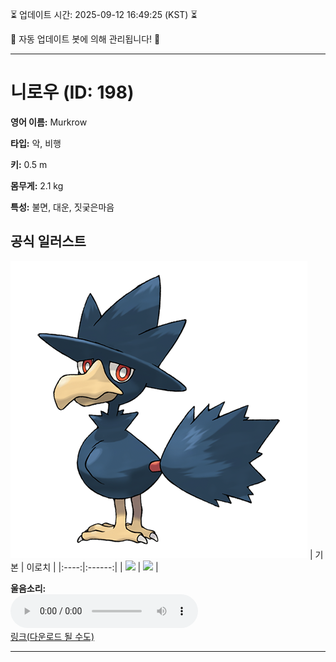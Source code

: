 
⏳ 업데이트 시간: 2025-09-12 16:49:25 (KST) ⏳

🤖 자동 업데이트 봇에 의해 관리됩니다! 🤖

---

# 니로우 (ID: 198)
**영어 이름:** Murkrow

**타입:** 악, 비행

**키:** 0.5 m

**몸무게:** 2.1 kg

**특성:** 불면, 대운, 짓궂은마음

## 공식 일러스트
![](https://raw.githubusercontent.com/PokeAPI/sprites/master/sprites/pokemon/other/official-artwork/198.png)
| 기본 | 이로치 |
|:----:|:------:|
| <img src="http://play.pokemonshowdown.com/sprites/ani/murkrow.gif" width="200"> | <img src="http://play.pokemonshowdown.com/sprites/ani-shiny/murkrow.gif" width="200"> |

**울음소리:**<br><audio controls src="https://raw.githubusercontent.com/PokeAPI/cries/main/cries/pokemon/latest/198.ogg"></audio><br> [링크(다운로드 될 수도)](https://raw.githubusercontent.com/PokeAPI/cries/main/cries/pokemon/latest/198.ogg)


---
